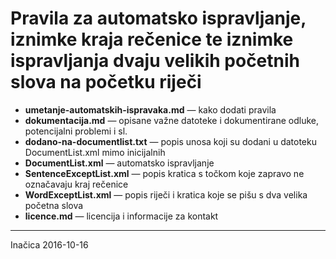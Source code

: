 # Pravila za automatsko ispravljanje, iznimke kraja rečenice te iznimke ispravljanja dvaju velikih početnih slova na početku riječi

* **umetanje-automatskih-ispravaka.md** &mdash; kako dodati pravila
* **dokumentacija.md** &mdash; opisane važne datoteke i dokumentirane odluke, potencijalni problemi i sl.
* **dodano-na-documentlist.txt** &mdash; popis unosa koji su dodani u datoteku DocumentList.xml mimo inicijalnih
* **DocumentList.xml** &mdash; automatsko ispravljanje
* **SentenceExceptList.xml** &mdash; popis kratica s točkom koje zapravo ne označavaju kraj rečenice
* **WordExceptList.xml** &mdash; popis riječi i kratica koje se pišu s dva velika početna slova
* **licence.md** &mdash; licencija i informacije za kontakt

---
Inačica 2016-10-16
